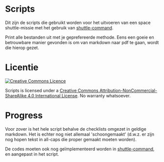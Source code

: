 # Scripts

Dit zijn de scripts die gebruikt worden voor het uitvoeren van een space shuttle-missie met het gebruik van [shuttle-command](https://github.com/shuttle-command).

Print alle bestanden uit met je geprefereerde methode. Eens een goeie en betrouwbare manier gevonden is om van markdown naar pdf te gaan, wordt die hierop gezet.

# Licentie

[![Creative Commons Licence](https://i.creativecommons.org/l/by-nc-sa/4.0/88x31.png)](http://creativecommons.org/licenses/by-nc-sa/4.0/)

Scripts is licensed under a [Creative Commons Attribution-NonCommercial-ShareAlike 4.0 International License](http://creativecommons.org/licenses/by-nc-sa/4.0/). No warranty whatsoever.

# Progress

Voor zover is het hele script behalve de checklists omgezet in geldige markdown. Het is echter nog niet allemaal 'schoongemaakt' (d.w.z. er zijn nog hopen tekst in all-caps die proper gemaakt moeten worden).

De codes moeten ook nog geïmplementeerd worden in [shuttle-command](https://github.com/shuttle-command), en aangepast in het script.